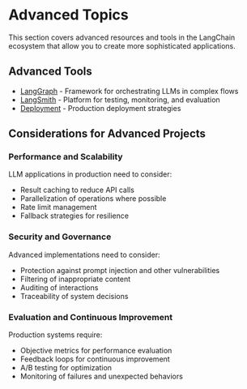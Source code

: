 # Advanced Topics

This section covers advanced resources and tools in the LangChain ecosystem that allow you to create more sophisticated applications.

## Advanced Tools

- [LangGraph](./langgraph/README.md) - Framework for orchestrating LLMs in complex flows
- [LangSmith](./langsmith/README.md) - Platform for testing, monitoring, and evaluation
- [Deployment](./deployment/README.md) - Production deployment strategies

## Considerations for Advanced Projects

### Performance and Scalability

LLM applications in production need to consider:

- Result caching to reduce API calls
- Parallelization of operations where possible
- Rate limit management
- Fallback strategies for resilience

### Security and Governance

Advanced implementations need to consider:

- Protection against prompt injection and other vulnerabilities
- Filtering of inappropriate content
- Auditing of interactions
- Traceability of system decisions

### Evaluation and Continuous Improvement

Production systems require:

- Objective metrics for performance evaluation
- Feedback loops for continuous improvement
- A/B testing for optimization
- Monitoring of failures and unexpected behaviors